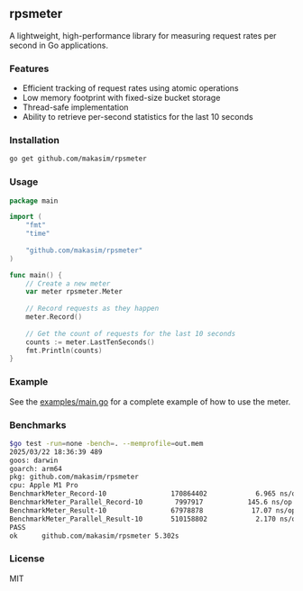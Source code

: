 ## rpsmeter

A lightweight, high-performance library for measuring request rates per second in Go applications.

### Features

- Efficient tracking of request rates using atomic operations
- Low memory footprint with fixed-size bucket storage
- Thread-safe implementation
- Ability to retrieve per-second statistics for the last 10 seconds

### Installation

```bash
go get github.com/makasim/rpsmeter
```

### Usage

```go
package main

import (
    "fmt"
    "time"
    
    "github.com/makasim/rpsmeter"
)

func main() {
    // Create a new meter
    var meter rpsmeter.Meter
    
    // Record requests as they happen
    meter.Record()
    
    // Get the count of requests for the last 10 seconds
    counts := meter.LastTenSeconds()
    fmt.Println(counts)
}
```

### Example

See the [examples/main.go](examples/main.go) for a complete example of how to use the meter.

### Benchmarks

```bash
$go test -run=none -bench=. --memprofile=out.mem 
2025/03/22 18:36:39 489
goos: darwin
goarch: arm64
pkg: github.com/makasim/rpsmeter
cpu: Apple M1 Pro
BenchmarkMeter_Record-10             	170864402	         6.965 ns/op	       0 B/op	       0 allocs/op
BenchmarkMeter_Parallel_Record-10    	 7997917	       145.6 ns/op	       0 B/op	       0 allocs/op
BenchmarkMeter_Result-10             	67978878	        17.07 ns/op	       0 B/op	       0 allocs/op
BenchmarkMeter_Parallel_Result-10    	510158802	         2.170 ns/op	       0 B/op	       0 allocs/op
PASS
ok  	github.com/makasim/rpsmeter	5.302s
```

### License

MIT